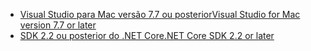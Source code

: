 * [<span data-ttu-id="31956-101">Visual Studio para Mac versão 7.7 ou posterior</span><span class="sxs-lookup"><span data-stu-id="31956-101">Visual Studio for Mac version 7.7 or later</span></span>](https://visualstudio.microsoft.com/downloads/)
* [<span data-ttu-id="31956-102">SDK 2.2 ou posterior do .NET Core</span><span class="sxs-lookup"><span data-stu-id="31956-102">.NET Core SDK 2.2 or later</span></span>](https://www.microsoft.com/net/download/all)